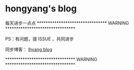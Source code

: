 # hongyang's blog
每天进步一点点
******************************** WARNING ********************************

PS：有问题，提 ISSUE ，共同进步

同步博客： <a href='https://hongyang515.github.io/'>lhyang blog</a>

******************************** WARNING ********************************
